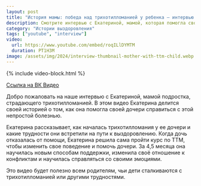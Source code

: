```yaml
---
layout: post
title: "История мамы: победа над трихотилломанией у ребенка — интервью с Екатериной"
description: Смотрите интервью с Екатериной, мамой, которая помогла своему ребенку справиться с трихотилломанией. Реальные советы и опыт терапии.
category: "Истории выздоровления"
tags: ["youtube", "interview"]
video:
  url: https://www.youtube.com/embed/roqILlDYMTM
  duration: PT1H3M
image: /assets/img/2024/interview-thumbnail-mother-with-ttm-child.webp
---
```


{% include video-block.html %}

<a href="https://vkvideo.ru/video-211245681_456239024" rel="nofollow">Ссылка на ВК Видео</a>

Добро пожаловать на наше интервью с Екатериной, мамой подростка, страдающего трихотилломанией. 
В этом видео Екатерина делится своей историей о том, как она помогла своей дочери справиться с этой непростой болезнью.

Екатерина рассказывает, как началась трихотилломания у ее дочери и какие трудности они встретили на пути к выздоровлению. 
Когда дочь отказалась от помощи, Екатерина решила сама пройти курс по ТТМ, чтобы изменить свое поведение и помочь дочери. 
За 4,5 месяца она научилась новым способам поддержки, изменила своё отношение к конфликтам и научилась справляться со своими эмоциями.

Это видео будет полезно всем родителям, чьи дети сталкиваются с трихотилломанией или другими трудностями.
